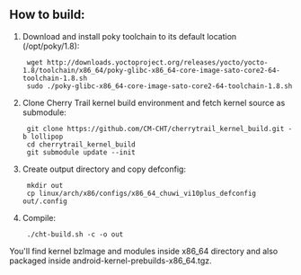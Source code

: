 How to build:
-------------

1. Download and install poky toolchain to its default location (/opt/poky/1.8):

        wget http://downloads.yoctoproject.org/releases/yocto/yocto-1.8/toolchain/x86_64/poky-glibc-x86_64-core-image-sato-core2-64-toolchain-1.8.sh
        sudo ./poky-glibc-x86_64-core-image-sato-core2-64-toolchain-1.8.sh

2. Clone Cherry Trail kernel build environment and fetch kernel source as submodule:

        git clone https://github.com/CM-CHT/cherrytrail_kernel_build.git -b lollipop
        cd cherrytrail_kernel_build
        git submodule update --init

3. Create output directory and copy defconfig:

        mkdir out
        cp linux/arch/x86/configs/x86_64_chuwi_vi10plus_defconfig out/.config

4. Compile:

        ./cht-build.sh -c -o out

You'll find kernel bzImage and modules inside x86_64 directory and also packaged inside android-kernel-prebuilds-x86_64.tgz.
